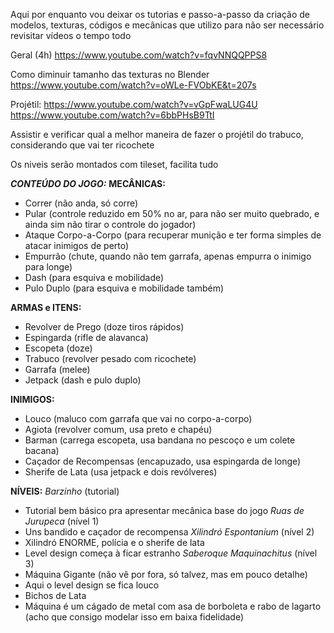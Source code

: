Aqui por enquanto vou deixar os tutorias e passo-a-passo da criação de modelos, texturas, códigos e mecânicas que utilizo para não ser necessário revisitar vídeos o tempo todo

Geral (4h) https://www.youtube.com/watch?v=fqvNNQQPPS8

Como diminuir tamanho das texturas no Blender https://www.youtube.com/watch?v=oWLe-FVObKE&t=207s

Projétil:
https://www.youtube.com/watch?v=vGpFwaLUG4U
https://www.youtube.com/watch?v=6bbPHsB9TtI

Assistir e verificar qual a melhor maneira de fazer o projétil do trabuco, considerando que vai ter ricochete

Os niveis serão montados com tileset, facilita tudo

***CONTEÚDO DO JOGO:***
**MECÂNICAS:**
- Correr (não anda, só corre)
- Pular (controle reduzido em 50% no ar, para não ser muito quebrado, e ainda sim não tirar o controle do jogador)
- Ataque Corpo-a-Corpo (para recuperar munição e ter forma simples de atacar inimigos de perto)
- Empurrão (chute, quando não tem garrafa, apenas empurra o inimigo para longe)
- Dash (para esquiva e mobilidade)
- Pulo Duplo (para esquiva e mobilidade também)

**ARMAS e ITENS:**
- Revolver de Prego (doze tiros rápidos)
- Espingarda (rifle de alavanca)
- Escopeta (doze)
- Trabuco (revolver pesado com ricochete)
- Garrafa (melee)
- Jetpack (dash e pulo duplo)

**INIMIGOS:**
- Louco (maluco com garrafa que vai no corpo-a-corpo)
- Agiota (revolver comum, usa preto e chapéu)
- Barman (carrega escopeta, usa bandana no pescoço e um colete bacana)
- Caçador de Recompensas (encapuzado, usa espingarda de longe)
- Sherife de Lata (usa jetpack e dois revólveres)

**NÍVEIS:**
*Barzinho* (tutorial)
- Tutorial bem básico pra apresentar mecânica base do jogo
*Ruas de Jurupeca* (nível 1)
- Uns bandido e caçador de recompensa
*Xilindró Espontanium* (nível 2)
- Xilindró ENORME, polícia e o sherife de lata
- Level design começa à ficar estranho
*Saberoque Maquinachitus* (nível 3)
- Máquina Gigante (não vê por fora, só talvez, mas em pouco detalhe)
- Aqui o level design se fica louco 
- Bichos de Lata
- Máquina é um cágado de metal com asa de borboleta e rabo de lagarto (acho que consigo modelar isso em baixa fidelidade)
